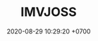 ---
layout: 
permalink: /team/:title.html
categories: bits
maincover: /assets/avatars/male1.webp
tickets: 2
date: 2020-08-29 10:29:20 +0700
title: IMVJOSS
tag: johto042024
color: black
puntosLJ202404: 12
grupo: sur
background: '#F16C38'
cover: /assets/backCard.png
team: DRAGONFLIES GAMING DIAMOND
ID: DFS
p2: DFS DMD
pp2: MBO
p3: DFS DMD
pp3: LAST BREATH
p7:  DFS DMD
pp7: SOJ
p8:  DFS DMD
pp8: T. SATISFACTION
p9:  DFS DMD
r9: 0
bg9: rock bg-danger
rr9: 3
pp9: S. VANGUARD
rango: FOLLOWER S/P
---